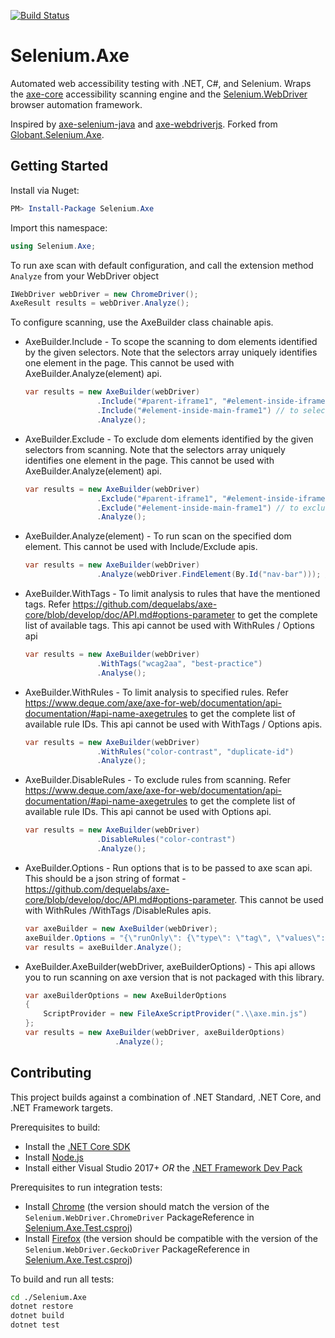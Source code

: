 [![Build Status](https://dev.azure.com/AxeDotNet/Axe-Selenium-DotNet/_apis/build/status/SeleniumAxeDotnet?branchName=master)](https://dev.azure.com/AxeDotNet/Axe-Selenium-DotNet/_build/latest?definitionId=4&branchName=master)

# Selenium.Axe

Automated web accessibility testing with .NET, C#, and Selenium. Wraps the [axe-core](https://github.com/dequelabs/axe-core) accessibility scanning engine and the [Selenium.WebDriver](https://www.seleniumhq.org/) browser automation framework.

Inspired by [axe-selenium-java](https://github.com/dequelabs/axe-selenium-java) and [axe-webdriverjs](https://github.com/dequelabs/axe-webdriverjs).
Forked from [Globant.Selenium.Axe](https://github.com/javnov/axe-selenium-csharp).

## Getting Started

Install via Nuget: 
```powershell
PM> Install-Package Selenium.Axe
```

Import this namespace:
```csharp
using Selenium.Axe;
```

To run axe scan with default configuration, and call the extension method ```Analyze``` from your WebDriver object
```csharp
IWebDriver webDriver = new ChromeDriver();
AxeResult results = webDriver.Analyze();
```

To configure scanning, use the AxeBuilder class chainable apis.
-   AxeBuilder.Include - To scope the scanning to dom elements identified by the given selectors. Note that the selectors array uniquely identifies one element in the page. This cannot be used with AxeBuilder.Analyze(element) api.
    ```csharp
    var results = new AxeBuilder(webDriver)
                    .Include("#parent-iframe1", "#element-inside-iframe") // to select #element-inside-iframe under #parent-iframe1
                    .Include("#element-inside-main-frame1") // to select #element-inside-main-frame1 under the main frame 
                    .Analyze();
    ``` 
-   AxeBuilder.Exclude - To exclude dom elements identified by the given selectors from scanning. Note that the selectors array uniquely identifies one element in the page. This cannot be used with AxeBuilder.Analyze(element) api.
    ```csharp
    var results = new AxeBuilder(webDriver)
                    .Exclude("#parent-iframe1", "#element-inside-iframe") // to exclude #element-inside-iframe under #parent-iframe1
                    .Exclude("#element-inside-main-frame1") // to exclude #element-inside-main-frame1 under the main frame 
                    .Analyze();
    ``` 
- AxeBuilder.Analyze(element) - To run scan on the specified dom element. This cannot be used with Include/Exclude apis.
    ```csharp
    var results = new AxeBuilder(webDriver)
                    .Analyze(webDriver.FindElement(By.Id("nav-bar"))); // Runs scan on the dom element that has id nav-bar.
    ``` 

-   AxeBuilder.WithTags - To limit analysis to rules that have the mentioned tags. Refer https://github.com/dequelabs/axe-core/blob/develop/doc/API.md#options-parameter to get the complete list of available tags. This api cannot be used with  WithRules / Options api
    ```csharp
    var results = new AxeBuilder(webDriver)
                    .WithTags("wcag2aa", "best-practice")
                    .Analyse();
    ``` 
-   AxeBuilder.WithRules - To limit analysis to specified rules. Refer https://www.deque.com/axe/axe-for-web/documentation/api-documentation/#api-name-axegetrules to get the complete list of available rule IDs. This api cannot be used with  WithTags / Options apis.
    ```csharp
    var results = new AxeBuilder(webDriver)
                    .WithRules("color-contrast", "duplicate-id")
                    .Analyze();
    ``` 
-   AxeBuilder.DisableRules - To exclude rules from scanning. Refer https://www.deque.com/axe/axe-for-web/documentation/api-documentation/#api-name-axegetrules to get the complete list of available rule IDs. This api cannot be used with Options api.
    ```csharp
    var results = new AxeBuilder(webDriver)
                    .DisableRules("color-contrast")
                    .Analyze();
    ``` 
-   AxeBuilder.Options - Run options that is to be passed to axe scan api. This should be a json string of format - https://github.com/dequelabs/axe-core/blob/develop/doc/API.md#options-parameter. This cannot be used with WithRules /WithTags /DisableRules apis.
    ```csharp
    var axeBuilder = new AxeBuilder(webDriver);
    axeBuilder.Options = "{\"runOnly\": {\"type\": \"tag\", \"values\": [\"wcag2a\"]}, \"restoreScroll\": true}"
    var results = axeBuilder.Analyze();
    ``` 
- AxeBuilder.AxeBuilder(webDriver, axeBuilderOptions) - This api allows you to run scanning on axe version that is not packaged with this library.
    ```csharp
    var axeBuilderOptions = new AxeBuilderOptions
    {
        ScriptProvider = new FileAxeScriptProvider(".\\axe.min.js")
    };
    var results = new AxeBuilder(webDriver, axeBuilderOptions)
                        .Analyze();
    ``` 
## Contributing

This project builds against a combination of .NET Standard, .NET Core, and .NET Framework targets.

Prerequisites to build:

* Install the [.NET Core SDK](https://dotnet.microsoft.com/download)
* Install [Node.js](https://nodejs.org/en/)
* Install either Visual Studio 2017+ *OR* the [.NET Framework Dev Pack](https://dotnet.microsoft.com/download)

Prerequisites to run integration tests:

* Install [Chrome](https://www.google.com/chrome/) (the version should match the version of the `Selenium.WebDriver.ChromeDriver` PackageReference in [Selenium.Axe.Test.csproj](./Selenium.Axe/Selenium.Axe.Test/Selenium.Axe.Test.csproj))
* Install [Firefox](https://www.mozilla.org/firefox/download) (the version should be compatible with the version of the `Selenium.WebDriver.GeckoDriver` PackageReference in [Selenium.Axe.Test.csproj](./Selenium.Axe/Selenium.Axe.Test/Selenium.Axe.Test.csproj))

To build and run all tests:

```sh
cd ./Selenium.Axe
dotnet restore
dotnet build
dotnet test
```
